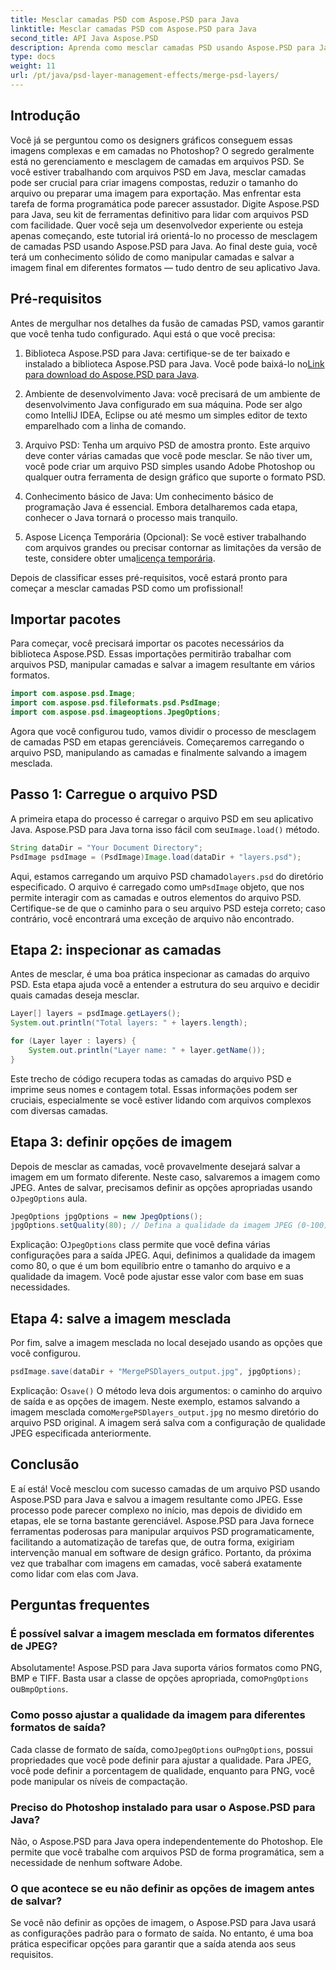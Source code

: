 ```yaml
---
title: Mesclar camadas PSD com Aspose.PSD para Java
linktitle: Mesclar camadas PSD com Aspose.PSD para Java
second_title: API Java Aspose.PSD
description: Aprenda como mesclar camadas PSD usando Aspose.PSD para Java com este tutorial passo a passo. Perfeito para desenvolvedores que buscam automatizar tarefas de processamento de imagens.
type: docs
weight: 11
url: /pt/java/psd-layer-management-effects/merge-psd-layers/
---
```

## Introdução

Você já se perguntou como os designers gráficos conseguem essas imagens complexas e em camadas no Photoshop? O segredo geralmente está no gerenciamento e mesclagem de camadas em arquivos PSD. Se você estiver trabalhando com arquivos PSD em Java, mesclar camadas pode ser crucial para criar imagens compostas, reduzir o tamanho do arquivo ou preparar uma imagem para exportação. Mas enfrentar esta tarefa de forma programática pode parecer assustador. Digite Aspose.PSD para Java, seu kit de ferramentas definitivo para lidar com arquivos PSD com facilidade. Quer você seja um desenvolvedor experiente ou esteja apenas começando, este tutorial irá orientá-lo no processo de mesclagem de camadas PSD usando Aspose.PSD para Java. Ao final deste guia, você terá um conhecimento sólido de como manipular camadas e salvar a imagem final em diferentes formatos — tudo dentro de seu aplicativo Java.

## Pré-requisitos

Antes de mergulhar nos detalhes da fusão de camadas PSD, vamos garantir que você tenha tudo configurado. Aqui está o que você precisa:

1. Biblioteca Aspose.PSD para Java: certifique-se de ter baixado e instalado a biblioteca Aspose.PSD para Java. Você pode baixá-lo no[Link para download do Aspose.PSD para Java](https://releases.aspose.com/psd/java/).

2. Ambiente de desenvolvimento Java: você precisará de um ambiente de desenvolvimento Java configurado em sua máquina. Pode ser algo como IntelliJ IDEA, Eclipse ou até mesmo um simples editor de texto emparelhado com a linha de comando.

3. Arquivo PSD: Tenha um arquivo PSD de amostra pronto. Este arquivo deve conter várias camadas que você pode mesclar. Se não tiver um, você pode criar um arquivo PSD simples usando Adobe Photoshop ou qualquer outra ferramenta de design gráfico que suporte o formato PSD.

4. Conhecimento básico de Java: Um conhecimento básico de programação Java é essencial. Embora detalharemos cada etapa, conhecer o Java tornará o processo mais tranquilo.

5.  Aspose Licença Temporária (Opcional): Se você estiver trabalhando com arquivos grandes ou precisar contornar as limitações da versão de teste, considere obter uma[licença temporária](https://purchase.aspose.com/temporary-license/).

Depois de classificar esses pré-requisitos, você estará pronto para começar a mesclar camadas PSD como um profissional!

## Importar pacotes

Para começar, você precisará importar os pacotes necessários da biblioteca Aspose.PSD. Essas importações permitirão trabalhar com arquivos PSD, manipular camadas e salvar a imagem resultante em vários formatos.

```java
import com.aspose.psd.Image;
import com.aspose.psd.fileformats.psd.PsdImage;
import com.aspose.psd.imageoptions.JpegOptions;
```

Agora que você configurou tudo, vamos dividir o processo de mesclagem de camadas PSD em etapas gerenciáveis. Começaremos carregando o arquivo PSD, manipulando as camadas e finalmente salvando a imagem mesclada.

## Passo 1: Carregue o arquivo PSD

 A primeira etapa do processo é carregar o arquivo PSD em seu aplicativo Java. Aspose.PSD para Java torna isso fácil com seu`Image.load()` método.

```java
String dataDir = "Your Document Directory";
PsdImage psdImage = (PsdImage)Image.load(dataDir + "layers.psd");
```

 Aqui, estamos carregando um arquivo PSD chamado`layers.psd` do diretório especificado. O arquivo é carregado como um`PsdImage` objeto, que nos permite interagir com as camadas e outros elementos do arquivo PSD. Certifique-se de que o caminho para o seu arquivo PSD esteja correto; caso contrário, você encontrará uma exceção de arquivo não encontrado.

## Etapa 2: inspecionar as camadas

Antes de mesclar, é uma boa prática inspecionar as camadas do arquivo PSD. Esta etapa ajuda você a entender a estrutura do seu arquivo e decidir quais camadas deseja mesclar.

```java
Layer[] layers = psdImage.getLayers();
System.out.println("Total layers: " + layers.length);

for (Layer layer : layers) {
    System.out.println("Layer name: " + layer.getName());
}
```

Este trecho de código recupera todas as camadas do arquivo PSD e imprime seus nomes e contagem total. Essas informações podem ser cruciais, especialmente se você estiver lidando com arquivos complexos com diversas camadas.

## Etapa 3: definir opções de imagem

 Depois de mesclar as camadas, você provavelmente desejará salvar a imagem em um formato diferente. Neste caso, salvaremos a imagem como JPEG. Antes de salvar, precisamos definir as opções apropriadas usando o`JpegOptions` aula.

```java
JpegOptions jpgOptions = new JpegOptions();
jpgOptions.setQuality(80); // Defina a qualidade da imagem JPEG (0-100)
```

Explicação:
 O`JpegOptions` class permite que você defina várias configurações para a saída JPEG. Aqui, definimos a qualidade da imagem como 80, o que é um bom equilíbrio entre o tamanho do arquivo e a qualidade da imagem. Você pode ajustar esse valor com base em suas necessidades.

## Etapa 4: salve a imagem mesclada

Por fim, salve a imagem mesclada no local desejado usando as opções que você configurou.

```java
psdImage.save(dataDir + "MergePSDlayers_output.jpg", jpgOptions);
```

Explicação:
 O`save()` O método leva dois argumentos: o caminho do arquivo de saída e as opções de imagem. Neste exemplo, estamos salvando a imagem mesclada como`MergePSDlayers_output.jpg` no mesmo diretório do arquivo PSD original. A imagem será salva com a configuração de qualidade JPEG especificada anteriormente.

## Conclusão

E aí está! Você mesclou com sucesso camadas de um arquivo PSD usando Aspose.PSD para Java e salvou a imagem resultante como JPEG. Esse processo pode parecer complexo no início, mas depois de dividido em etapas, ele se torna bastante gerenciável. Aspose.PSD para Java fornece ferramentas poderosas para manipular arquivos PSD programaticamente, facilitando a automatização de tarefas que, de outra forma, exigiriam intervenção manual em software de design gráfico. Portanto, da próxima vez que trabalhar com imagens em camadas, você saberá exatamente como lidar com elas com Java.

## Perguntas frequentes

### É possível salvar a imagem mesclada em formatos diferentes de JPEG?
Absolutamente! Aspose.PSD para Java suporta vários formatos como PNG, BMP e TIFF. Basta usar a classe de opções apropriada, como`PngOptions` ou`BmpOptions`.

### Como posso ajustar a qualidade da imagem para diferentes formatos de saída?
 Cada classe de formato de saída, como`JpegOptions` ou`PngOptions`, possui propriedades que você pode definir para ajustar a qualidade. Para JPEG, você pode definir a porcentagem de qualidade, enquanto para PNG, você pode manipular os níveis de compactação.

### Preciso do Photoshop instalado para usar o Aspose.PSD para Java?
Não, o Aspose.PSD para Java opera independentemente do Photoshop. Ele permite que você trabalhe com arquivos PSD de forma programática, sem a necessidade de nenhum software Adobe.

### O que acontece se eu não definir as opções de imagem antes de salvar?
Se você não definir as opções de imagem, o Aspose.PSD para Java usará as configurações padrão para o formato de saída. No entanto, é uma boa prática especificar opções para garantir que a saída atenda aos seus requisitos.